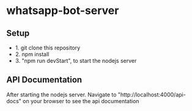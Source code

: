 # whatsapp-bot-server

## Setup

<ul>
<li>1. git clone this repository</li>
<li>2. npm install</li>
<li>3. "npm run devStart", to start the nodejs server </li>
</ul>

## API Documentation

<p>After starting the nodejs server. Navigate to "http://localhost:4000/api-docs" on your browser to see the api documentation</p>

